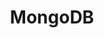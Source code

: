 ---
layout: category
taxonomy: mongodb
entries_layout: grid
title: MongoDB
excerpt: "Análisis de las funcionalidades y capacidades que nos ofrece la base de datos orientada a documentos JSON MongoDB."
image:
  path: /images/covers/hoja.png
  thumbnail: /images/covers/hoja.png
  caption: Fotografía de [Martin Castro](https://unsplash.com/photos/dlMui5b3yR4
search: false
---